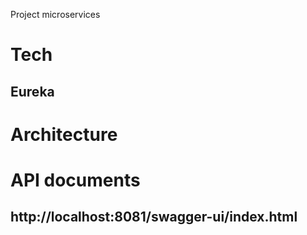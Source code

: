 Project microservices
# Tech
## Eureka

# Architecture


# API documents
## http://localhost:8081/swagger-ui/index.html